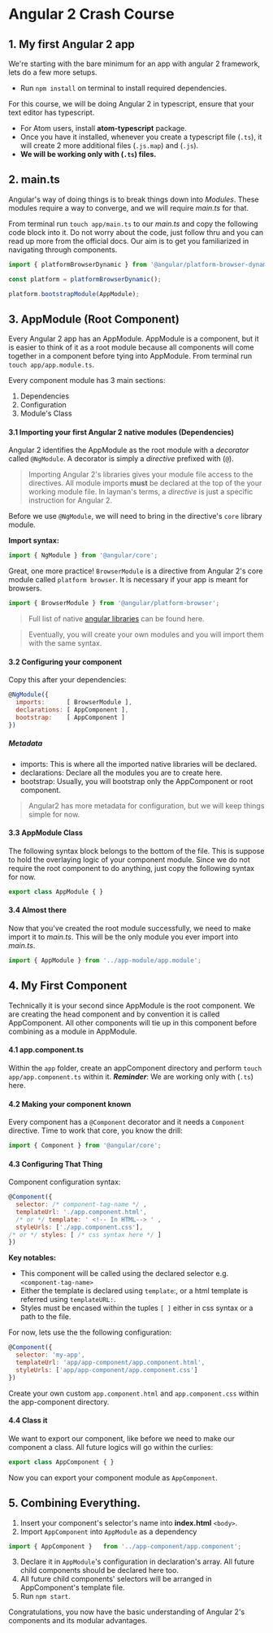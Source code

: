 # Angular 2 Crash Course

## 1. My first Angular 2 app

We're starting with the bare minimum for an app with angular 2 framework, lets do a few more setups.

* Run `npm install` on terminal to install required dependencies.

For this course, we will be doing Angular 2 in typescript, ensure that your text editor has typescript.  

* For Atom users, install **atom-typescript** package.
* Once you have it installed, whenever you create a typescript file (`.ts`), it will create 2 more additional files (`.js.map`) and (`.js`).
* **We will be working only with (`.ts`) files.**

## 2. main.ts
Angular's way of doing things is to break things down into _Modules_. These modules require a way to converge, and we will require _main.ts_ for that.

From terminal run `touch app/main.ts` to our _main.ts_ and copy the following code block into it. Do not worry about the code, just follow thru and you can read up more from the official docs. Our aim is to get you familiarized in navigating through components.

```javascript
import { platformBrowserDynamic } from '@angular/platform-browser-dynamic';

const platform = platformBrowserDynamic();

platform.bootstrapModule(AppModule);
```

## 3. AppModule (Root Component)

Every Angular 2 app has an AppModule. AppModule is a component, but it is easier to think of it as a root module because all components will come together in a component before tying into AppModule. From terminal run `touch app/app.module.ts`.

Every component module has 3 main sections:
1. Dependencies
2. Configuration
3. Module's Class

#### 3.1 Importing your first Angular 2 native modules (Dependencies)

Angular 2 identifies the AppModule as the root module with a _decorator_ called `@NgModule`. A decorator is simply a _directive_ prefixed with (`@`).

> Importing Angular 2's libraries gives your module file access to the directives. All module imports **must** be declared at the top of the your working module file. In layman's terms, a _directive_ is just a specific instruction for Angular 2.

Before we use `@NgModule`, we will need to bring in the directive's `core` library module.

**Import syntax:**
```javascript
import { NgModule } from '@angular/core';
```

Great, one more practice! `BrowserModule` is a directive from Angular 2's core module called `platform browser`. It is necessary if your app is meant for browsers.

```javascript
import { BrowserModule } from '@angular/platform-browser';
```
> Full list of native [angular libraries](https://angular.io/docs/ts/latest/api/) can be found here.

> Eventually, you will create your own modules and you will import them with the same syntax.

#### 3.2 Configuring your component
Copy this after your dependencies:

```javascript
@NgModule({
  imports:      [ BrowserModule ],
  declarations: [ AppComponent ],
  bootstrap:    [ AppComponent ]
})
```
##### Metadata
* imports: This is where all the imported native libraries will be declared.
* declarations: Declare all the modules you are to create here.
* bootstrap: Usually, you will bootstrap only the AppComponent or root component.
> Angular2 has more metadata for configuration, but we will keep things simple for now.

#### 3.3 AppModule Class
The following syntax block belongs to the bottom of the file. This is suppose to hold the overlaying logic of your component module. Since we do not require the root component to do anything, just copy the following syntax for now.

```javascript
export class AppModule { }
```

#### 3.4 Almost there
Now that you've created the root module successfully, we need to make import it to _main.ts_. This will be the only module you ever import into _main.ts_.

```javascript
import { AppModule } from '../app-module/app.module';
```

## 4. My First Component

Technically it is your second since AppModule is the root component. We are creating the head component and by convention it is called AppComponent. All other components will tie up in this component before combining as a module in AppModule.

#### 4.1 app.component.ts
Within the `app` folder, create an appComponent directory and perform `touch app/app.component.ts` within it. **_Reminder_**: We are working only with (`.ts`) here.

#### 4.2 Making your component known

Every component has a `@Component` decorator and it needs a `Component` directive. Time to work that core, you know the drill:

```javascript
import { Component } from '@angular/core';
```

#### 4.3 Configuring That Thing

Component configuration syntax:
```javascript
@Component({
  selector: /* component-tag-name */ ,
  templateUrl: './app.component.html',
  /* or */ template: ' <!-- In HTML--> ' ,
  styleUrls: ['./app.component.css'],
/* or */ styles: [ /* css syntax here */ ]
})
```

**Key notables:**
* This component will be called using the declared selector e.g. `<component-tag-name>`
* Either the template is declared using `template`:, or a html template is referred using `templateURL:`.
* Styles must be encased within the tuples `[ ]` either in css syntax or a path to the file.

For now, lets use the the following configuration:
```javascript
@Component({
  selector: 'my-app',
  templateUrl: 'app/app-component/app.component.html',
  styleUrls: ['app/app-component/app.component.css']
})
```

Create your own custom `app.component.html` and `app.component.css` within the app-component directory.

#### 4.4 Class it

We want to export our component, like before we need to make our component a class. All future logics will go within the curlies:
```javascript
export class AppComponent { }
```
Now you can export your component module as `AppComponent`.


## 5. Combining Everything.

1. Insert your component's selector's name into **index.html** `<body>`.
2. Import `AppComponent` into `AppModule` as a dependency

```javascript
import { AppComponent }   from '../app-component/app.component';
```

3. Declare it in `AppModule`'s configuration in declaration's array. All future child components should be declared here too.
4. All future child components' selectors will be arranged in AppComponent's template file.
5. Run `npm start`.

Congratulations, you now have the basic understanding of Angular 2's components and its modular advantages.
